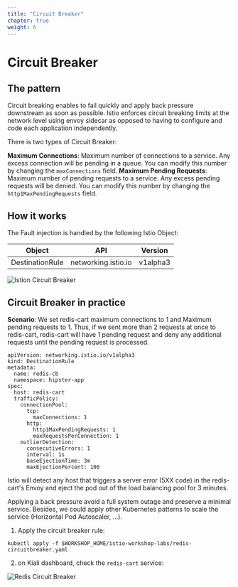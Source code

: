 ```yaml
---
title: "Circuit Breaker"
chapter: true
weight: 6
---
```

# Circuit Breaker

## The pattern

Circuit breaking enables to fail quickly and apply back pressure downstream as soon as possible. Istio enforces circuit breaking limits at the network level using envoy sidecar as opposed to having to configure and code each application independently.

There is two types of Circuit Breaker:

**Maximum Connections**: Maximum number of connections to a service. Any excess connection will be pending in a queue. You can modify this number by changing the `maxConnections` field.
**Maximum Pending Requests**: Maximum number of pending requests to a service. Any excess pending requests will be denied. You can modify this number by changing the `http1MaxPendingRequests` field.


## How it works

The Fault injection is handled by the following Istio Object:


| Object           | API                 | Version    |
| -----------------| --------------------|----------- |
| DestinationRule  | networking.istio.io | v1alpha3   |


![Istion Circuit Breaker](/images/istio-circuit-breaker.png?width=70pc)

## Circuit Breaker in practice

__Scenario__: We set redis-cart maximum connections to 1 and Maximum pending requests to 1. Thus, if we sent more than 2 requests at once to redis-cart, redis-cart will have 1 pending request and deny any additional requests until the pending request is processed.

```
apiVersion: networking.istio.io/v1alpha3
kind: DestinationRule
metadata:
  name: redis-cb
  namespace: hipster-app
spec:
  host: redis-cart
  trafficPolicy:
    connectionPool:
      tcp:
        maxConnections: 1
      http:
        http1MaxPendingRequests: 1
        maxRequestsPerConnection: 1
    outlierDetection:
      consecutiveErrors: 1
      interval: 1s
      baseEjectionTime: 3m
      maxEjectionPercent: 100
```

Istio will detect any host that triggers a server error (5XX code) in the redis-cart's Envoy and eject the pod out of the load balancing pool for 3 minutes.

Applying a back pressure avoid a full system outage and preserve a minimal service. Besides, we could apply other Kubernetes patterns to scale the service (Horizontal Pod Autoscaler, ...).


1. Apply the circuit breaker rule:

```
kubectl apply -f $WORKSHOP_HOME/istio-workshop-labs/redis-circuitbreaker.yaml
```

2. on Kiali dashboard, check the `redis-cart` service:

![Redis Circuit Breaker](/images/redis-circuit-breaker.png?width=70pc)
